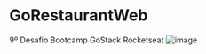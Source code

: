 # GoRestaurantWeb
9º Desafio Bootcamp GoStack Rocketseat
 ![image](https://user-images.githubusercontent.com/42679820/113487800-75f31b00-9490-11eb-9eaf-42a62212f23b.png)

